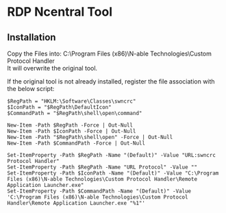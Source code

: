 # RDP Ncentral Tool

## Installation

Copy the Files into: C:\Program Files (x86)\N-able Technologies\Custom Protocol Handler\
It will overwrite the original tool.

If the original tool is not already installed, register the file association with the below script:

```
$RegPath = "HKLM:\Software\Classes\swncrc"
$IconPath = "$RegPath\DefaultIcon"
$CommandPath = "$RegPath\shell\open\command"

New-Item -Path $RegPath -Force | Out-Null
New-Item -Path $IconPath -Force | Out-Null
New-Item -Path "$RegPath\shell\open" -Force | Out-Null
New-Item -Path $CommandPath -Force | Out-Null

Set-ItemProperty -Path $RegPath -Name "(Default)" -Value "URL:swncrc Protocol Handler"
Set-ItemProperty -Path $RegPath -Name "URL Protocol" -Value ""
Set-ItemProperty -Path $IconPath -Name "(Default)" -Value "C:\Program Files (x86)\N-able Technologies\Custom Protocol Handler\Remote Application Launcher.exe"
Set-ItemProperty -Path $CommandPath -Name "(Default)" -Value 'C:\Program Files (x86)\N-able Technologies\Custom Protocol Handler\Remote Application Launcher.exe "%1"'

```